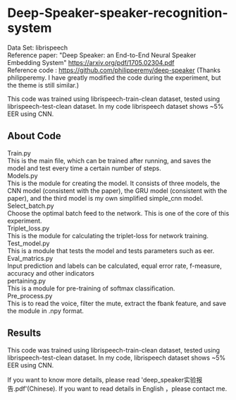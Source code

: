 # Deep-Speaker-speaker-recognition-system

Data Set: librispeech  
Reference paper: "Deep Speaker: an End-to-End Neural Speaker Embedding System" https://arxiv.org/pdf/1705.02304.pdf  
Reference code : https://github.com/philipperemy/deep-speaker (Thanks philipperemy. I have greatly modified the code during the experiment, but the theme is still similar.)  
  
This code was trained using librispeech-train-clean dataset, tested using librispeech-test-clean dataset. In my code librispeech dataset shows ~5% EER using CNN.   
  
## About Code
Train.py  
This is the main file, which can be trained after running, and saves the model and test every time a certain number of steps.  
Models.py  
This is the module for creating the model. It consists of three models, the CNN model (consistent with the paper), the GRU model (consistent with the paper), and the third model is my own simplified simple_cnn model.  
Select_batch.py  
Choose the optimal batch feed to the network. This is one of the core of this experiment.   
Triplet_loss.py  
This is the module for calculating the triplet-loss for network training.  
Test_model.py  
This is a module that tests the model and tests parameters such as eer.   
Eval_matrics.py  
Input prediction and labels can be calculated, equal error rate, f-measure, accuracy and other indicators  
pertaining.py  
This is a module for pre-training of softmax classification.  
Pre_process.py  
This is to read the voice, filter the mute, extract the fbank feature, and save the module in .npy format.  
  
## Results  
This code was trained using librispeech-train-clean dataset, tested using librispeech-test-clean dataset. In my code, librispeech dataset shows ~5% EER using CNN.   
  
If you want to know more details, please read 'deep_speaker实验报告.pdf'(Chinese). If you want to read details in English ，please contact me.  

